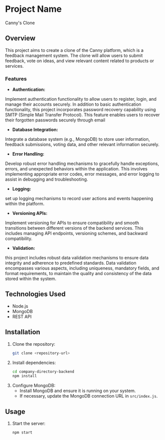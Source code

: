 # Project Name
Canny's Clone

## Overview
This project aims to create a clone of the Canny platform, which is a feedback management system. The clone will allow users to submit feedback, vote on ideas, and view relevant content related to products or services.

### Features
- **Authentication:**

Implement authentication functionality to allow users to register, login, and manage their accounts securely.
In addition to basic authentication functionality, this project incorporates password recovery capability using SMTP (Simple Mail Transfer Protocol). This feature enables users to recover their forgotten passwords securely through email

- **Database Integration:** 

 Integrate a database system (e.g., MongoDB) to store user information, feedback submissions, voting data, and other relevant information securely.

- **Error Handling:** 

 Develop robust error handling mechanisms to gracefully handle exceptions, errors, and unexpected behaviors within the application. This involves implementing appropriate error codes, error messages, and error logging to assist in debugging and troubleshooting.

- **Logging:** 

 set up logging mechanisms to record user actions and events happening within the platform.

- **Versioning APIs:** 

 Implement versioning for APIs to ensure compatibility and smooth transitions between different versions of the backend services. This includes managing API endpoints, versioning schemes, and backward compatibility.

- **Validation:**

 this project includes robust data validation mechanisms to ensure data integrity and adherence to predefined standards. Data validation encompasses various aspects, including uniqueness, mandatory fields, and format requirements, to maintain the quality and consistency of the data stored within the system.

## Technologies Used
- Node.js
- MongoDB
- REST API


## Installation
1. Clone the repository:
    ```bash
    git clone <repository-url>
    ```
2. Install dependencies:
    ```bash
    cd company-directory-backend
    npm install
    ```
3. Configure MongoDB:
   - Install MongoDB and ensure it is running on your system.
   - If necessary, update the MongoDB connection URL in `src/index.js`.


## Usage
1. Start the server:
    ```bash
    npm start
